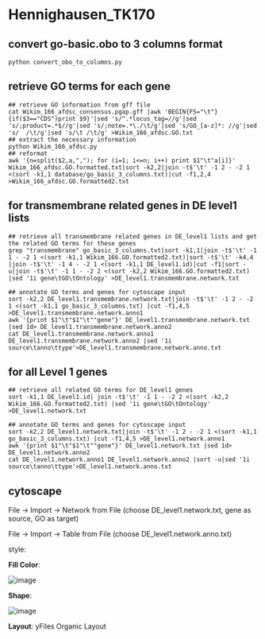 # Hennighausen_TK170
## convert go-basic.obo to 3 columns format
```
python convert_obo_to_columns.py
```

## retrieve GO terms for each gene
```
## retrieve GO information from gff file
cat Wikim_166_afdsc_consensus.pgap.gff |awk 'BEGIN{FS="\t"}{if($3=="CDS")print $9}'|sed 's/^.*locus_tag=//g'|sed 's/;product=.*$//g'|sed 's/;note=.*\./\t/g'|sed 's/GO_[a-z]*: //g'|sed 's/  /\t/g'|sed 's/\t /\t/g' >Wikim_166_afdsc.GO.txt
## extract the necessary information
python Wikim_166_afdsc.py
## reformat
awk '{n=split($2,a,","); for (i=1; i<=n; i++) print $1"\t"a[i]}' Wikim_166_afdsc.GO.formatted.txt|sort -k2,2|join -t$'\t' -1 2 - -2 1 <(sort -k1,1 database/go_basic_3_columns.txt)|cut -f1,2,4 >Wikim_166_afdsc.GO.formatted2.txt
```

## for transmembrane related genes in DE level1 lists
```
## retrieve all transmembrane related genes in DE_level1 lists and get the related GO terms for these genes
grep "transmembrane" go_basic_3_columns.txt|sort -k1,1|join -t$'\t' -1 1 - -2 1 <(sort -k1,1 Wikim_166.GO.formatted2.txt)|sort -t$'\t' -k4,4 |join -t$'\t' -1 4 - -2 1 <(sort -k1,1 DE_level1.id)|cut -f1|sort -u|join -t$'\t' -1 1 - -2 2 <(sort -k2,2 Wikim_166.GO.formatted2.txt) |sed '1i gene\tGO\tOntology' >DE_level1.transmembrane.network.txt

## annotate GO terms and genes for cytoscape input
sort -k2,2 DE_level1.transmembrane.network.txt|join -t$'\t' -1 2 - -2 1 <(sort -k1,1 go_basic_3_columns.txt) |cut -f1,4,5 >DE_level1.transmembrane.network.anno1
awk '{print $1"\t"$1"\t""gene"}' DE_level1.transmembrane.network.txt |sed 1d> DE_level1.transmembrane.network.anno2
cat DE_level1.transmembrane.network.anno1 DE_level1.transmembrane.network.anno2 |sed '1i source\tanno\ttype'>DE_level1.transmembrane.network.anno.txt
```

## for all Level 1 genes
```
## retrieve all related GO terms for DE_level1 genes
sort -k1,1 DE_level1.id| join -t$'\t' -1 1 - -2 2 <(sort -k2,2 Wikim_166.GO.formatted2.txt) |sed '1i gene\tGO\tOntology' >DE_level1.network.txt

## annotate GO terms and genes for cytoscape input
sort -k2,2 DE_level1.network.txt|join -t$'\t' -1 2 - -2 1 <(sort -k1,1 go_basic_3_columns.txt) |cut -f1,4,5 >DE_level1.network.anno1
awk '{print $1"\t"$1"\t""gene"}' DE_level1.network.txt |sed 1d> DE_level1.network.anno2
cat DE_level1.network.anno1 DE_level1.network.anno2 |sort -u|sed '1i source\tanno\ttype'>DE_level1.network.anno.txt
```

## cytoscape
File -> Import -> Network from File (choose DE_level1.network.txt, gene as source, GO as target)

File -> Import -> Table from File (choose DE_level1.network.anno.txt)

style: 

**Fill Color**: 

![image](https://github.com/user-attachments/assets/bbd42a6b-ac44-4eba-914f-625ad3a37b34)

**Shape**:

![image](https://github.com/user-attachments/assets/fb356a1b-6b10-4b72-8910-fa60502b2cbc)

**Layout**: yFiles Organic Layout
